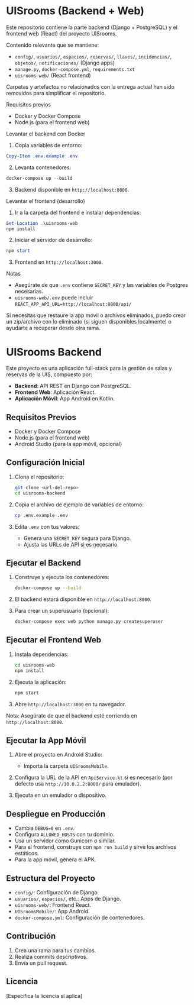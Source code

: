 # UISrooms (Backend + Web)

Este repositorio contiene la parte backend (Django + PostgreSQL) y el frontend web (React) del proyecto UISrooms.

Contenido relevante que se mantiene:
- `config/`, `usuarios/`, `espacios/`, `reservas/`, `llaves/`, `incidencias/`, `objetos/`, `notificaciones/` (Django apps)
- `manage.py`, `docker-compose.yml`, `requirements.txt`
- `uisrooms-web/` (React frontend)

Carpetas y artefactos no relacionados con la entrega actual han sido removidos para simplificar el repositorio.

Requisitos previos
- Docker y Docker Compose
- Node.js (para el frontend web)

Levantar el backend con Docker
1. Copia variables de entorno:
```powershell
Copy-Item .env.example .env
```
2. Levanta contenedores:
```powershell
docker-compose up --build
```
3. Backend disponible en `http://localhost:8000`.

Levantar el frontend (desarrollo)
1. Ir a la carpeta del frontend e instalar dependencias:
```powershell
Set-Location .\uisrooms-web
npm install
```
2. Iniciar el servidor de desarrollo:
```powershell
npm start
```
3. Frontend en `http://localhost:3000`.

Notas
- Asegúrate de que `.env` contiene `SECRET_KEY` y las variables de Postgres necesarias.
- `uisrooms-web/.env` puede incluir `REACT_APP_API_URL=http://localhost:8000/api/`

Si necesitas que restaure la app móvil o archivos eliminados, puedo crear un zip/archivo con lo eliminado (si siguen disponibles localmente) o ayudarte a recuperar desde otra rama.
# UISrooms Backend

Este proyecto es una aplicación full-stack para la gestión de salas y reservas de la UIS, compuesto por:

- **Backend**: API REST en Django con PostgreSQL.
- **Frontend Web**: Aplicación React.
- **Aplicación Móvil**: App Android en Kotlin.

## Requisitos Previos

- Docker y Docker Compose
- Node.js (para el frontend web)
- Android Studio (para la app móvil, opcional)

## Configuración Inicial

1. Clona el repositorio:
   ```bash
   git clone <url-del-repo>
   cd uisrooms-backend
   ```

2. Copia el archivo de ejemplo de variables de entorno:
   ```bash
   cp .env.example .env
   ```

3. Edita `.env` con tus valores:
   - Genera una `SECRET_KEY` segura para Django.
   - Ajusta las URLs de API si es necesario.

## Ejecutar el Backend

1. Construye y ejecuta los contenedores:
   ```bash
   docker-compose up --build
   ```

2. El backend estará disponible en `http://localhost:8000`.

3. Para crear un superusuario (opcional):
   ```bash
   docker-compose exec web python manage.py createsuperuser
   ```

## Ejecutar el Frontend Web

1. Instala dependencias:
   ```bash
   cd uisrooms-web
   npm install
   ```

2. Ejecuta la aplicación:
   ```bash
   npm start
   ```

3. Abre `http://localhost:3000` en tu navegador.

Nota: Asegúrate de que el backend esté corriendo en `http://localhost:8000`.

## Ejecutar la App Móvil

1. Abre el proyecto en Android Studio:
   - Importa la carpeta `UISroomsMobile`.

2. Configura la URL de la API en `ApiService.kt` si es necesario (por defecto usa `http://10.0.2.2:8000/` para emulador).

3. Ejecuta en un emulador o dispositivo.

## Despliegue en Producción

- Cambia `DEBUG=0` en `.env`.
- Configura `ALLOWED_HOSTS` con tu dominio.
- Usa un servidor como Gunicorn o similar.
- Para el frontend, construye con `npm run build` y sirve los archivos estáticos.
- Para la app móvil, genera el APK.

## Estructura del Proyecto

- `config/`: Configuración de Django.
- `usuarios/`, `espacios/`, etc.: Apps de Django.
- `uisrooms-web/`: Frontend React.
- `UISroomsMobile/`: App Android.
- `docker-compose.yml`: Configuración de contenedores.

## Contribución

1. Crea una rama para tus cambios.
2. Realiza commits descriptivos.
3. Envía un pull request.

## Licencia

[Especifica la licencia si aplica]
